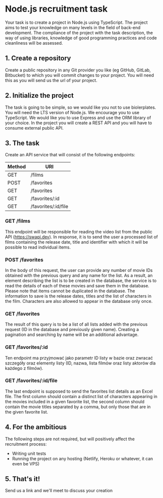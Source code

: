 # Node.js recruitment task

Your task is to create a project in Node.js using TypeScript. The project aims to test your knowledge on many levels in the field of back-end development. The compliance of the project with the task description, the way of using libraries, knowledge of good programming practices and code cleanliness will be assessed.

## 1. Create a repository
Create a public repository in any Git provider you like (eg GitHub, GitLab, Bitbucket) to which you will commit changes to your project. You will need this as you will send us the url of your project.

## 2. Initialize the project
The task is going to be simple, so we would like you not to use biolerplates. You will need the LTS version of Node.js. We encourage you to use TypeScript. We would like you to use Express and use the ORM library of your choice. In the project you will create a REST API and you will have to consume external public API.

## 3. The task
Create an API service that will consist of the following endpoints:

| Method | URI                 |
|--------|---------------------|
| GET    | /films              |
| POST   | /favorites          |
| GET    | /favorites          |
| GET    | /favorites/:id      |
| GET    | /favorites/:id/file |

### GET /films
This endpoint will be responsible for reading the video list from the public API (https://swapi.dev). In response, it is to send the user a processed list of films containing the release date, title and identifier with which it will be possible to read individual items.

### POST /favorites
In the body of this request, the user can provide any number of movie IDs obtained with the previous query and any name for the list. As a result, an element describing the list is to be created in the database, the service is to read the details of each of these movies and save them in the database. Please note that items cannot be duplicated in the database. The information to save is the release dates, titles and the list of characters in the film. Characters are also allowed to appear in the database only once.

### GET /favorites
The result of this query is to be a list of all lists added with the previous request (ID in the database and previously given name). Creating a pagination and searching by name will be an additional advantage.

### GET /favorites/:id
Ten endpoint ma przyjmować jako parametr ID listy w bazie oraz zwracać szczegóły oraz elementy listy (ID, nazwa, lista filmów oraz listy aktorów dla każdego z filmów).

### GET /favorites/:id/file
The last endpoint is supposed to send the favorites list details as an Excel file. The first column should contain a distinct list of characters appearing in the movies included in a given favorite list, the second column should contain the movie titles separated by a comma, but only those that are in the given favorite list.

## 4. For the ambitious
The following steps are not required, but will positively affect the recruitment process:

* Writing unit tests
* Running the project on any hosting (Netlify, Heroku or whatever, it can even be VPS)

## 5. That's it!
Send us a link and we'll meet to discuss your creation